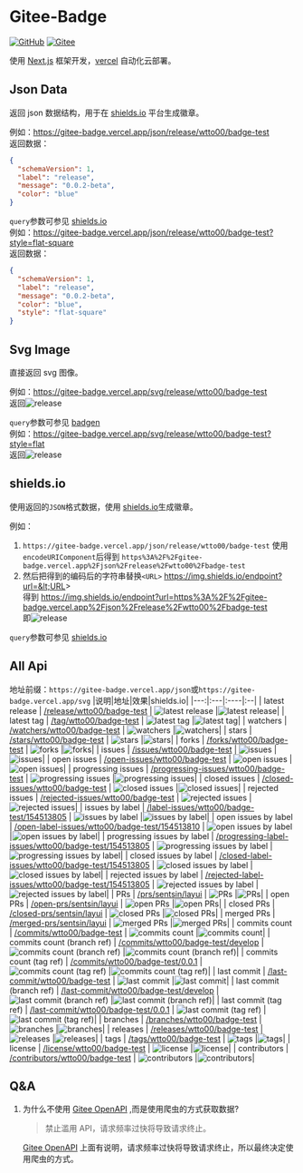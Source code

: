 # Gitee-Badge

[![GitHub](https://img.shields.io/static/v1?label=&message=GitHub&logo=github&color=black&labelColor=555)](https://github.com/wtto00/gitee-badge) [![Gitee](https://img.shields.io/static/v1?label=&message=Gitee&logo=gitee&color=orange&labelColor=555)](https://gitee.com/wtto00/gitee-badge)

使用 [Next.js](https://nextjs.org/) 框架开发，[vercel](https://vercel.com/) 自动化云部署。

## Json Data

返回 json 数据结构，用于在 [shields.io](https://shields.io/endpoint) 平台生成徽章。

例如：https://gitee-badge.vercel.app/json/release/wtto00/badge-test  
返回数据：

```json
{
  "schemaVersion": 1,
  "label": "release",
  "message": "0.0.2-beta",
  "color": "blue"
}
```

`query`参数可参见 [shields.io](https://shields.io/endpoint)  
例如：https://gitee-badge.vercel.app/json/release/wtto00/badge-test?style=flat-square  
返回数据：

```json
{
  "schemaVersion": 1,
  "label": "release",
  "message": "0.0.2-beta",
  "color": "blue",
  "style": "flat-square"
}
```

## Svg Image

直接返回 svg 图像。

例如：https://gitee-badge.vercel.app/svg/release/wtto00/badge-test  
返回![release](https://gitee-badge.vercel.app/svg/release/wtto00/badge-test)

`query`参数可参见 [badgen](https://github.com/badgen/badgen#usage)  
例如：https://gitee-badge.vercel.app/svg/release/wtto00/badge-test?style=flat  
返回![release](https://gitee-badge.vercel.app/svg/release/wtto00/badge-test?style=flat)

## shields.io

使用返回的`JSON`格式数据，使用 [shields.io](https://shields.io/endpoint)生成徽章。

例如：

1. `https://gitee-badge.vercel.app/json/release/wtto00/badge-test` 使用`encodeURIComponent`后得到 `https%3A%2F%2Fgitee-badge.vercel.app%2Fjson%2Frelease%2Fwtto00%2Fbadge-test`
2. 然后把得到的编码后的字符串替换`<URL>` https://img.shields.io/endpoint?url=&lt;URL&gt;  
   得到 https://img.shields.io/endpoint?url=https%3A%2F%2Fgitee-badge.vercel.app%2Fjson%2Frelease%2Fwtto00%2Fbadge-test  
   即![release](https://img.shields.io/endpoint?url=https%3A%2F%2Fgitee-badge.vercel.app%2Fjson%2Frelease%2Fwtto00%2Fbadge-test)

`query`参数可参见 [shields.io](https://shields.io/endpoint)

## All Api

地址前缀：`https://gitee-badge.vercel.app/json`或`https://gitee-badge.vercel.app/svg`
|说明|地址|效果|shields.io|
|---:|:---|:----|:--|
| latest release | [/release/wtto00/badge-test](https://gitee-badge.vercel.app/svg/release/wtto00/badge-test) | ![latest release](https://gitee-badge.vercel.app/svg/release/wtto00/badge-test 'latest release') |![latest release](https://img.shields.io/endpoint?url=https%3A%2F%2Fgitee-badge.vercel.app%2Fjson%2Frelease%2Fwtto00%2Fbadge-test 'latest release')|
| latest tag | [/tag/wtto00/badge-test](https://gitee-badge.vercel.app/svg/tag/wtto00/badge-test) | ![latest tag](https://gitee-badge.vercel.app/svg/tag/wtto00/badge-test 'latest tag') |![latest tag](https://img.shields.io/endpoint?url=https%3A%2F%2Fgitee-badge.vercel.app%2Fjson%2Ftag%2Fwtto00%2Fbadge-test 'latest tag')|
| watchers | [/watchers/wtto00/badge-test](https://gitee-badge.vercel.app/svg/watchers/wtto00/badge-test) | ![watchers](https://gitee-badge.vercel.app/svg/watchers/wtto00/badge-test 'watchers') |![watchers](https://img.shields.io/endpoint?url=https%3A%2F%2Fgitee-badge.vercel.app%2Fjson%2Fwatchers%2Fwtto00%2Fbadge-test 'watchers')|
| stars | [/stars/wtto00/badge-test](https://gitee-badge.vercel.app/svg/stars/wtto00/badge-test) | ![stars](https://gitee-badge.vercel.app/svg/stars/wtto00/badge-test 'stars') |![stars](https://img.shields.io/endpoint?url=https%3A%2F%2Fgitee-badge.vercel.app%2Fjson%2Fstars%2Fwtto00%2Fbadge-test 'stars')|
| forks | [/forks/wtto00/badge-test](https://gitee-badge.vercel.app/svg/forks/wtto00/badge-test) | ![forks](https://gitee-badge.vercel.app/svg/forks/wtto00/badge-test 'forks') |![forks](https://img.shields.io/endpoint?url=https%3A%2F%2Fgitee-badge.vercel.app%2Fjson%2Fforks%2Fwtto00%2Fbadge-test 'forks')|
| issues | [/issues/wtto00/badge-test](https://gitee-badge.vercel.app/svg/issues/wtto00/badge-test) | ![issues](https://gitee-badge.vercel.app/svg/issues/wtto00/badge-test 'issues') |![issues](https://img.shields.io/endpoint?url=https%3A%2F%2Fgitee-badge.vercel.app%2Fjson%2Fissues%2Fwtto00%2Fbadge-test 'issues')|
| open issues | [/open-issues/wtto00/badge-test](https://gitee-badge.vercel.app/svg/open-issues/wtto00/badge-test) | ![open issues](https://gitee-badge.vercel.app/svg/open-issues/wtto00/badge-test 'open issues') |![open issues](https://img.shields.io/endpoint?url=https%3A%2F%2Fgitee-badge.vercel.app%2Fjson%2Fopen-issues%2Fwtto00%2Fbadge-test 'open issues')|
| progressing issues | [/progressing-issues/wtto00/badge-test](https://gitee-badge.vercel.app/svg/progressing-issues/wtto00/badge-test) | ![progressing issues](https://gitee-badge.vercel.app/svg/progressing-issues/wtto00/badge-test 'progressing issues') |![progressing issues](https://img.shields.io/endpoint?url=https%3A%2F%2Fgitee-badge.vercel.app%2Fjson%2Fprogressing-issues%2Fwtto00%2Fbadge-test 'progressing issues')|
| closed issues | [/closed-issues/wtto00/badge-test](https://gitee-badge.vercel.app/svg/closed-issues/wtto00/badge-test) | ![closed issues](https://gitee-badge.vercel.app/svg/closed-issues/wtto00/badge-test 'closed issues') |![closed issues](https://img.shields.io/endpoint?url=https%3A%2F%2Fgitee-badge.vercel.app%2Fjson%2Fclosed-issues%2Fwtto00%2Fbadge-test 'closed issues')|
| rejected issues | [/rejected-issues/wtto00/badge-test](https://gitee-badge.vercel.app/svg/rejected-issues/wtto00/badge-test) | ![rejected issues](https://gitee-badge.vercel.app/svg/rejected-issues/wtto00/badge-test 'rejected issues') |![rejected issues](https://img.shields.io/endpoint?url=https%3A%2F%2Fgitee-badge.vercel.app%2Fjson%2Frejected-issues%2Fwtto00%2Fbadge-test 'rejected issues')|
| issues by label | [/label-issues/wtto00/badge-test/154513805](https://gitee-badge.vercel.app/svg/label-issues/wtto00/badge-test/154513805) | ![issues by label](https://gitee-badge.vercel.app/svg/label-issues/wtto00/badge-test/154513805 'issues by label') |![issues by label](https://img.shields.io/endpoint?url=https%3A%2F%2Fgitee-badge.vercel.app%2Fjson%2Flabel-issues%2Fwtto00%2Fbadge-test%2F154513805 'issues by label')|
| open issues by label | [/open-label-issues/wtto00/badge-test/154513810](https://gitee-badge.vercel.app/svg/open-label-issues/wtto00/badge-test/154513810) | ![open issues by label](https://gitee-badge.vercel.app/svg/open-label-issues/wtto00/badge-test/154513810 'open issues by label') |![open issues by label](https://img.shields.io/endpoint?url=https%3A%2F%2Fgitee-badge.vercel.app%2Fjson%2Fopen-label-issues%2Fwtto00%2Fbadge-test%2F154513810 'open issues by label')|
| progressing issues by label | [/progressing-label-issues/wtto00/badge-test/154513805](https://gitee-badge.vercel.app/svg/progressing-label-issues/wtto00/badge-test/154513805) | ![progressing issues  by label](https://gitee-badge.vercel.app/svg/progressing-label-issues/wtto00/badge-test/154513805 'progressing issues by label') |![progressing issues by label](https://img.shields.io/endpoint?url=https%3A%2F%2Fgitee-badge.vercel.app%2Fjson%2Fprogressing-label-issues%2Fwtto00%2Fbadge-test%2F154513805 'progressing issues by label')|
| closed issues by label | [/closed-label-issues/wtto00/badge-test/154513805](https://gitee-badge.vercel.app/svg/closed-label-issues/wtto00/badge-test/154513805) | ![closed issues by label](https://gitee-badge.vercel.app/svg/closed-label-issues/wtto00/badge-test/154513805 'closed issues by label') |![closed issues by label](https://img.shields.io/endpoint?url=https%3A%2F%2Fgitee-badge.vercel.app%2Fjson%2Fclosed-label-issues%2Fwtto00%2Fbadge-test%2F154513805 'closed issues by label')|
| rejected issues by label | [/rejected-label-issues/wtto00/badge-test/154513805](https://gitee-badge.vercel.app/svg/rejected-label-issues/wtto00/badge-test/154513805) | ![rejected issues by label](https://gitee-badge.vercel.app/svg/rejected-label-issues/wtto00/badge-test/154513805 'rejected issues by label') |![rejected issues by label](https://img.shields.io/endpoint?url=https%3A%2F%2Fgitee-badge.vercel.app%2Fjson%2Frejected-label-issues%2Fwtto00%2Fbadge-test%2F154513805 'rejected issues by label')|
| PRs | [/prs/sentsin/layui](https://gitee-badge.vercel.app/svg/prs/sentsin/layui) | ![PRs](https://gitee-badge.vercel.app/svg/prs/sentsin/layui 'PRs') |![PRs](https://img.shields.io/endpoint?url=https%3A%2F%2Fgitee-badge.vercel.app%2Fjson%2Fprs%2Fsentsin%2Flayui 'PRs')|
| open PRs | [/open-prs/sentsin/layui](https://gitee-badge.vercel.app/svg/open-prs/sentsin/layui) | ![open PRs](https://gitee-badge.vercel.app/svg/open-prs/sentsin/layui 'open PRs') |![open PRs](https://img.shields.io/endpoint?url=https%3A%2F%2Fgitee-badge.vercel.app%2Fjson%2Fopen-prs%2Fsentsin%2Flayui 'open PRs')|
| closed PRs | [/closed-prs/sentsin/layui](https://gitee-badge.vercel.app/svg/closed-prs/sentsin/layui) | ![closed PRs](https://gitee-badge.vercel.app/svg/closed-prs/sentsin/layui 'closed PRs') |![closed PRs](https://img.shields.io/endpoint?url=https%3A%2F%2Fgitee-badge.vercel.app%2Fjson%2Fclosed-prs%2Fsentsin%2Flayui 'closed PRs')|
| merged PRs | [/merged-prs/sentsin/layui](https://gitee-badge.vercel.app/svg/merged-prs/sentsin/layui) | ![merged PRs](https://gitee-badge.vercel.app/svg/merged-prs/sentsin/layui 'merged PRs') |![merged PRs](https://img.shields.io/endpoint?url=https%3A%2F%2Fgitee-badge.vercel.app%2Fjson%2Fmerged-prs%2Fsentsin%2Flayui 'merged PRs')|
| commits count | [/commits/wtto00/badge-test](https://gitee-badge.vercel.app/svg/commits/wtto00/badge-test) | ![commits count](https://gitee-badge.vercel.app/svg/commits/wtto00/badge-test 'commits count') |![commits count](https://img.shields.io/endpoint?url=https%3A%2F%2Fgitee-badge.vercel.app%2Fjson%2Fcommits%2Fwtto00%2Fbadge-test 'commits count')|
| commits count (branch ref) | [/commits/wtto00/badge-test/develop](https://gitee-badge.vercel.app/svg/commits/wtto00/badge-test/develop) | ![commits count (branch ref)](https://gitee-badge.vercel.app/svg/commits/wtto00/badge-test/develop 'commits count (branch ref)') |![commits count (branch ref)](https://img.shields.io/endpoint?url=https%3A%2F%2Fgitee-badge.vercel.app%2Fjson%2Fcommits%2Fwtto00%2Fbadge-test%2Fdevelop 'commits count (branch ref)')|
| commits count (tag ref) | [/commits/wtto00/badge-test/0.0.1](https://gitee-badge.vercel.app/svg/commits/wtto00/badge-test/0.0.1) | ![commits count (tag ref)](https://gitee-badge.vercel.app/svg/commits/wtto00/badge-test/0.0.1 'commits count (tag ref)') |![commits count (tag ref)](https://img.shields.io/endpoint?url=https%3A%2F%2Fgitee-badge.vercel.app%2Fjson%2Fcommits%2Fwtto00%2Fbadge-test%2F0.0.1 'commits count (tag ref)')|
| last commit | [/last-commit/wtto00/badge-test](https://gitee-badge.vercel.app/svg/last-commit/wtto00/badge-test) | ![last commit](https://gitee-badge.vercel.app/svg/last-commit/wtto00/badge-test 'last commit') |![last commit](https://img.shields.io/endpoint?url=https%3A%2F%2Fgitee-badge.vercel.app%2Fjson%2Flast-commit%2Fwtto00%2Fbadge-test 'last commit')|
| last commit (branch ref) | [/last-commit/wtto00/badge-test/develop](https://gitee-badge.vercel.app/svg/last-commit/wtto00/badge-test/develop) | ![last commit (branch ref)](https://gitee-badge.vercel.app/svg/last-commit/wtto00/badge-test/develop 'last commit (branch ref)') |![last commit (branch ref)](https://img.shields.io/endpoint?url=https%3A%2F%2Fgitee-badge.vercel.app%2Fjson%2Flast-commit%2Fwtto00%2Fbadge-test%2Fdevelop 'last commit (branch ref)')|
| last commit (tag ref) | [/last-commit/wtto00/badge-test/0.0.1](https://gitee-badge.vercel.app/svg/last-commit/wtto00/badge-test/0.0.1) | ![last commit (tag ref)](https://gitee-badge.vercel.app/svg/last-commit/wtto00/badge-test/0.0.1 'last commit (tag ref)') |![last commit (tag ref)](https://img.shields.io/endpoint?url=https%3A%2F%2Fgitee-badge.vercel.app%2Fjson%2Flast-commit%2Fwtto00%2Fbadge-test%2F0.0.1 'last commit (tag ref)')|
| branches | [/branches/wtto00/badge-test](https://gitee-badge.vercel.app/svg/branches/wtto00/badge-test) | ![branches](https://gitee-badge.vercel.app/svg/branches/wtto00/badge-test 'branches') |![branches](https://img.shields.io/endpoint?url=https%3A%2F%2Fgitee-badge.vercel.app%2Fjson%2Fbranches%2Fwtto00%2Fbadge-test 'branches')|
| releases | [/releases/wtto00/badge-test](https://gitee-badge.vercel.app/svg/releases/wtto00/badge-test) | ![releases](https://gitee-badge.vercel.app/svg/releases/wtto00/badge-test 'releases') |![releases](https://img.shields.io/endpoint?url=https%3A%2F%2Fgitee-badge.vercel.app%2Fjson%2Freleases%2Fwtto00%2Fbadge-test 'releases')|
| tags | [/tags/wtto00/badge-test](https://gitee-badge.vercel.app/svg/tags/wtto00/badge-test) | ![tags](https://gitee-badge.vercel.app/svg/tags/wtto00/badge-test 'tags') |![tags](https://img.shields.io/endpoint?url=https%3A%2F%2Fgitee-badge.vercel.app%2Fjson%2Ftags%2Fwtto00%2Fbadge-test 'tags')|
| license | [/license/wtto00/badge-test](https://gitee-badge.vercel.app/svg/license/wtto00/badge-test) | ![license](https://gitee-badge.vercel.app/svg/license/wtto00/badge-test 'license') |![license](https://img.shields.io/endpoint?url=https%3A%2F%2Fgitee-badge.vercel.app%2Fjson%2Flicense%2Fwtto00%2Fbadge-test 'license')|
| contributors | [/contributors/wtto00/badge-test](https://gitee-badge.vercel.app/svg/contributors/wtto00/badge-test) | ![contributors](https://gitee-badge.vercel.app/svg/contributors/wtto00/badge-test 'contributors') |![contributors](https://img.shields.io/endpoint?url=https%3A%2F%2Fgitee-badge.vercel.app%2Fjson%2Fcontributors%2Fwtto00%2Fbadge-test 'contributors')|

## Q&A

1. 为什么不使用 [Gitee OpenAPI](https://gitee.com/api/v5/swagger) ,而是使用爬虫的方式获取数据?

   > 禁止滥用 API，请求频率过快将导致请求终止。

   [Gitee OpenAPI](https://gitee.com/api/v5/swagger) 上面有说明，请求频率过快将导致请求终止，所以最终决定使用爬虫的方式。
